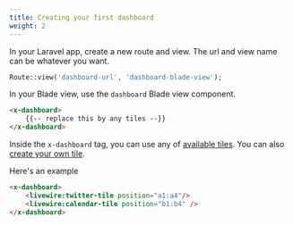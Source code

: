 ```yaml
---
title: Creating your first dashboard
weight: 2
---
```


In your Laravel app, create a new route and view. The url and view name can be whatever you want.

```php
Route::view('dashboard-url', 'dashboard-blade-view');
```

In your Blade view, use the `dashboard` Blade view component.

```html
<x-dashboard>
    {{-- replace this by any tiles --}}
</x-dashboard>
```

Inside the `x-dashboard` tag, you can use any of [available tiles](/docs/laravel-dashboard/v3/adding-tiles/overview). You can also [create your own tile](/docs/laravel-dashboard/v3/adding-tiles/creating-your-own-tile/).

Here's an example

```html
<x-dashboard>
    <livewire:twitter-tile position="a1:a4"/>
    <livewire:calendar-tile position="b1:b4" />
</x-dashboard>
```
